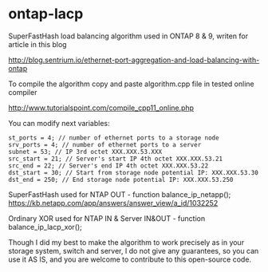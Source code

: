 # ontap-lacp
SuperFastHash load balancing algorithm used in ONTAP 8 & 9, writen for article in this blog

http://blog.sentrium.io/ethernet-port-aggregation-and-load-balancing-with-ontap

To compile the algorithm copy and paste algorithm.cpp file in tested online compiler 

http://www.tutorialspoint.com/compile_cpp11_online.php

You can modify next variables:

    st_ports = 4; // number of ethernet ports to a storage node
    srv_ports = 4; // number of ethernet ports to a server
    subnet = 53; // IP 3rd octet XXX.XXX.53.XXX
    src_start = 21; // Server's start IP 4th octet XXX.XXX.53.21
    src_end = 22; // Server's end IP 4th octet XXX.XXX.53.22
    dst_start = 30; // Start from storage node potential IP: XXX.XXX.53.30
    dst_end = 250; // End storage node potential IP: XXX.XXX.53.250

SuperFastHash used for NTAP OUT - function balance_ip_netapp(); https://kb.netapp.com/app/answers/answer_view/a_id/1032252

Ordinary XOR used for NTAP IN & Server IN&OUT - function balance_ip_lacp_xor();    
    
Though I did my best to make the algorithm to work precisely as in your storage system, switch and server, I do not give any guarantees, so you can use it AS IS, and you are welcome to contribute to this open-source code.  
    
